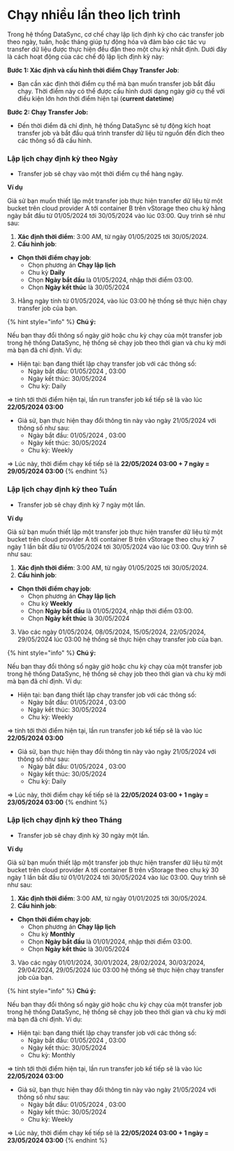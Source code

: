 # Chạy nhiều lần theo lịch trình

Trong hệ thống DataSync, cơ chế chạy lập lịch định kỳ cho các transfer job theo ngày, tuần, hoặc tháng giúp tự động hóa và đảm bảo các tác vụ transfer dữ liệu được thực hiện đều đặn theo một chu kỳ nhất định. Dưới đây là cách hoạt động của các chế độ lập lịch định kỳ này:

**Bước 1: Xác định và cấu hình thời điểm Chạy Transfer Job**:

* Bạn cần xác định thời điểm cụ thể mà bạn muốn transfer job bắt đầu chạy. Thời điểm này có thể được cấu hình dưới dạng ngày giờ cụ thể với điều kiện lớn hơn thời điểm hiện tại (**current datetime**)

**Bước 2: Chạy Transfer Job:**

* Đến thời điểm đã chỉ định, hệ thống DataSync sẽ tự động kích hoạt transfer job và bắt đầu quá trình transfer dữ liệu từ nguồn đến đích theo các thông số đã cấu hình.

### Lập lịch chạy định kỳ theo Ngày

* Transfer job sẽ chạy vào một thời điểm cụ thể hàng ngày.&#x20;

**Ví dụ**

Giả sử bạn muốn thiết lập một transfer job thực hiện transfer dữ liệu từ một bucket trên cloud provider A tới container B trên vStorage theo chu kỳ hằng ngày bắt đầu từ 01/05/2024 tới 30/05/2024 vào lúc 03:00. Quy trình sẽ như sau:

1. **Xác định thời điểm**: 3:00 AM, từ ngày 01/05/2025 tới 30/05/2024.
2. **Cấu hình job**:

* **Chọn thời điểm chạy job**:&#x20;
  * Chọn phương án **Chạy lập lịch**
  * Chu kỳ **Daily**
  * Chọn **Ngày bắt đầu** là 01/05/2024, nhập thời điểm 03:00.
  * Chọn **Ngày kết thúc** là 30/05/2024

3. Hằng ngày tính từ 01/05/2024, vào lúc 03:00 hệ thống sẽ thực hiện chạy transfer job của bạn.

{% hint style="info" %}
**Chú ý:**

Nếu bạn thay đổi thông số ngày giờ hoặc chu kỳ chạy của một transfer job trong hệ thống DataSync, hệ thống sẽ chạy job theo thời gian và chu kỳ mới mà bạn đã chỉ định. Ví dụ:&#x20;

* Hiện tại: bạn đang thiết lập chạy transfer job với các thông số:&#x20;
  * Ngày bắt đầu: 01/05/2024 , 03:00
  * Ngày kết thúc: 30/05/2024
  * Chu kỳ: Daily

\=> tính tới thời điểm hiện tại, lần run transfer job kế tiếp sẽ là vào lúc **22/05/2024 03:00**

* Giả sử, bạn thực hiện thay đổi thông tin này vào ngày 21/05/2024 với thông số như sau:&#x20;
  * Ngày bắt đầu: 01/05/2024 , 03:00
  * Ngày kết thúc: 30/05/2024
  * Chu kỳ: Weekly

\=> Lúc này, thời điểm chạy kế tiếp sẽ là **22/05/2024 03:00 + 7 ngày = 29/05/2024 03:00**
{% endhint %}

### **Lập lịch chạy định kỳ theo Tuần**

* Transfer job sẽ chạy định kỳ 7 ngày một lần.&#x20;

**Ví dụ**

Giả sử bạn muốn thiết lập một transfer job thực hiện transfer dữ liệu từ một bucket trên cloud provider A tới container B trên vStorage theo chu kỳ 7 ngày 1 lần bắt đầu từ 01/05/2024 tới 30/05/2024 vào lúc 03:00. Quy trình sẽ như sau:

1. **Xác định thời điểm**: 3:00 AM, từ ngày 01/05/2025 tới 30/05/2024.
2. **Cấu hình job**:

* **Chọn thời điểm chạy job**:&#x20;
  * Chọn phương án **Chạy lập lịch**
  * Chu kỳ **Weekly**
  * Chọn **Ngày bắt đầu** là 01/05/2024, nhập thời điểm 03:00.
  * Chọn **Ngày kết thúc** là 30/05/2024

3. Vào các ngày 01/05/2024, 08/05/2024, 15/05/2024, 22/05/2024, 29/05/2024 lúc 03:00 hệ thống sẽ thực hiện chạy transfer job của bạn.

{% hint style="info" %}
**Chú ý:**

Nếu bạn thay đổi thông số ngày giờ hoặc chu kỳ chạy của một transfer job trong hệ thống DataSync, hệ thống sẽ chạy job theo thời gian và chu kỳ mới mà bạn đã chỉ định. Ví dụ:&#x20;

* Hiện tại: bạn đang thiết lập chạy transfer job với các thông số:&#x20;
  * Ngày bắt đầu: 01/05/2024 , 03:00
  * Ngày kết thúc: 30/05/2024
  * Chu kỳ: Weekly

\=> tính tới thời điểm hiện tại, lần run transfer job kế tiếp sẽ là vào lúc **22/05/2024 03:00**

* Giả sử, bạn thực hiện thay đổi thông tin này vào ngày 21/05/2024 với thông số như sau:&#x20;
  * Ngày bắt đầu: 01/05/2024 , 03:00
  * Ngày kết thúc: 30/05/2024
  * Chu kỳ: Daily

\=> Lúc này, thời điểm chạy kế tiếp sẽ là **22/05/2024 03:00 + 1 ngày = 23/05/2024 03:00**
{% endhint %}

### **Lập lịch chạy định kỳ theo Tháng**

* Transfer job sẽ chạy định kỳ 30 ngày một lần.&#x20;

**Ví dụ**

Giả sử bạn muốn thiết lập một transfer job thực hiện transfer dữ liệu từ một bucket trên cloud provider A tới container B trên vStorage theo chu kỳ 30 ngày  1 lần bắt đầu từ 01/01/2024 tới 30/05/2024 vào lúc 03:00. Quy trình sẽ như sau:

1. **Xác định thời điểm**: 3:00 AM, từ ngày 01/01/2025 tới 30/05/2024.
2. **Cấu hình job**:

* **Chọn thời điểm chạy job**:&#x20;
  * Chọn phương án **Chạy lập lịch**
  * Chu kỳ **Monthly**
  * Chọn **Ngày bắt đầu** là 01/01/2024, nhập thời điểm 03:00.
  * Chọn **Ngày kết thúc** là 30/05/2024

3. Vào các ngày 01/01/2024, 30/01/2024, 28/02/2024, 30/03/2024, 29/04/2024, 29/05/2024 lúc 03:00 hệ thống sẽ thực hiện chạy transfer job của bạn.

{% hint style="info" %}
**Chú ý:**

Nếu bạn thay đổi thông số ngày giờ hoặc chu kỳ chạy của một transfer job trong hệ thống DataSync, hệ thống sẽ chạy job theo thời gian và chu kỳ mới mà bạn đã chỉ định. Ví dụ:&#x20;

* Hiện tại: bạn đang thiết lập chạy transfer job với các thông số:&#x20;
  * Ngày bắt đầu: 01/05/2024 , 03:00
  * Ngày kết thúc: 30/05/2024
  * Chu kỳ: Monthly

\=> tính tới thời điểm hiện tại, lần run transfer job kế tiếp sẽ là vào lúc **22/05/2024 03:00**

* Giả sử, bạn thực hiện thay đổi thông tin này vào ngày 21/05/2024 với thông số như sau:&#x20;
  * Ngày bắt đầu: 01/05/2024 , 03:00
  * Ngày kết thúc: 30/05/2024
  * Chu kỳ: Weekly

\=> Lúc này, thời điểm chạy kế tiếp sẽ là **22/05/2024 03:00 + 1 ngày = 23/05/2024 03:00**
{% endhint %}






